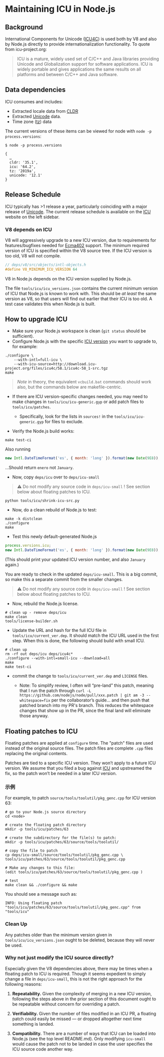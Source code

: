 # Maintaining ICU in Node.js

## Background

International Components for Unicode ([ICU4C](http://icu-project.org)) is used both by V8 and also by Node.js directly to provide internationalization functionality. To quote from icu-project.org:

> ICU is a mature, widely used set of C/C++ and Java libraries providing Unicode and Globalization support for software applications. ICU is widely portable and gives applications the same results on all platforms and between C/C++ and Java software.

## Data dependencies

ICU consumes and includes:

* Extracted locale data from [CLDR](https://unicode.org/cldr)
* Extracted [Unicode](https://unicode.org) data.
* Time zone ([tz](https://www.iana.org/time-zones)) data

The current versions of these items can be viewed for node with `node -p process.versions`:

```shell
$ node -p process.versions

{
  …
  cldr: '35.1',
  icu: '64.2',
  tz: '2019a',
  unicode: '12.1'
}
```

## Release Schedule

ICU typically has >1 release a year, particularly coinciding with a major release of [Unicode](https://unicode.org). The current release schedule is available on the [ICU](http://icu-project.org) website on the left sidebar.

### V8 depends on ICU

V8 will aggressively upgrade to a new ICU version, due to requirements for features/bugfixes needed for [Ecma402](https://github.com/tc39/ecma402) support. The minimum required version of ICU is specified within the V8 source tree. If the ICU version is too old, V8 will not compile.

```c
// deps/v8/src/objects/intl-objects.h
#define V8_MINIMUM_ICU_VERSION 64
```

V8 in Node.js depends on the ICU version supplied by Node.js.

The file `tools/icu/icu_versions.json` contains the current minimum version of ICU that Node.js is known to work with. This should be _at least_ the same version as V8, so that users will find out earlier that their ICU is too old.  A test case validates this when Node.js is built.

## How to upgrade ICU

* Make sure your Node.js workspace is clean (`git status` should be sufficient).
* Configure Node.js with the specific [ICU version](http://icu-project.org/download) you want to upgrade to, for example:

```shell
./configure \
    --with-intl=full-icu \
    --with-icu-source=http://download.icu-project.org/files/icu4c/58.1/icu4c-58_1-src.tgz
make
```

> _Note_ in theory, the equivalent `vcbuild.bat` commands should work also, but the commands below are makefile-centric.

* If there are ICU version-specific changes needed, you may need to make changes in `tools/icu/icu-generic.gyp` or add patch files to `tools/icu/patches`.
  * Specifically, look for the lists in `sources!` in the `tools/icu/icu-generic.gyp` for files to exclude.

* Verify the Node.js build works:

```shell
make test-ci
```

Also running

```js
new Intl.DateTimeFormat('es', { month: 'long' }).format(new Date(9E8));
```

…Should return `enero` not `January`.

* Now, copy `deps/icu` over to `deps/icu-small`

> :warning: Do not modify any source code in `deps/icu-small` ! See section below about floating patches to ICU.

```shell
python tools/icu/shrink-icu-src.py
```

* Now, do a clean rebuild of Node.js to test:

```shell
make -k distclean
./configure
make
```

* Test this newly default-generated Node.js

```js
process.versions.icu;
new Intl.DateTimeFormat('es', { month: 'long' }).format(new Date(9E8));
```

(This should print your updated ICU version number, and also `January` again.)

You are ready to check in the updated `deps/icu-small`. This is a big commit, so make this a separate commit from the smaller changes.

> :warning: Do not modify any source code in `deps/icu-small` ! See section below about floating patches to ICU.

* Now, rebuild the Node.js license.

```shell
# clean up - remove deps/icu
make clean
tools/license-builder.sh
```

* Update the URL and hash for the full ICU file in `tools/icu/current_ver.dep`. It should match the ICU URL used in the first step.  When this is done, the following should build with small ICU.

```shell
# clean up
rm -rf out deps/icu deps/icu4c*
./configure --with-intl=small-icu --download=all
make
make test-ci
```

* commit the change to `tools/icu/current_ver.dep` and `LICENSE` files.

  * Note: To simplify review, I often will “pre-land” this patch, meaning that I run the patch through `curl -L https://github.com/nodejs/node/pull/xxx.patch
| git am -3 --whitespace=fix` per the collaborator’s guide… and then push that patched branch into my PR's branch. This reduces the whitespace changes that show up in the PR, since the final land will eliminate those anyway.

## Floating patches to ICU

Floating patches are applied at `configure` time. The "patch" files are used instead of the original source files. The patch files are complete `.cpp` files replacing the original contents.

Patches are tied to a specific ICU version. They won’t apply to a future ICU version.  We assume that you filed a bug against [ICU](http://icu-project.org) and upstreamed the fix, so the patch won’t be needed in a later ICU version.

### 示例

For example, to patch `source/tools/toolutil/pkg_genc.cpp` for ICU version 63:

```shell
# go to your Node.js source directory
cd <node>

# create the floating patch directory
mkdir -p tools/icu/patches/63

# create the subdirectory for the file(s) to patch:
mkdir -p tools/icu/patches/63/source/tools/toolutil/

# copy the file to patch
cp deps/icu-small/source/tools/toolutil/pkg_genc.cpp \
tools/icu/patches/63/source/tools/toolutil/pkg_genc.cpp

# Make any changes to this file:
(edit tools/icu/patches/63/source/tools/toolutil/pkg_genc.cpp )

# test
make clean && ./configure && make
```

You should see a message such as:

```shell
INFO: Using floating patch "tools/icu/patches/63/source/tools/toolutil/pkg_genc.cpp" from "tools/icu"
```

### Clean Up

Any patches older than the minimum version given in `tools/icu/icu_versions.json` ought to be deleted, because they will never be used.

### Why not just modify the ICU source directly?

Especially given the V8 dependencies above, there may be times when a floating patch to ICU is required.  Though it seems expedient to simply change a file in `deps/icu-small`, this is not the right approach for the following reasons:

1. **Repeatability.** Given the complexity of merging in a new ICU version, following the steps above in the prior section of this document ought to be repeatable without concern for overriding a patch.

2. **Verifiability.** Given the number of files modified in an ICU PR, a floating patch could easily be missed — or dropped altogether next time something is landed.

3. **Compatibility.** There are a number of ways that ICU can be loaded into Node.js (see the top level README.md). Only modifying `icu-small` would cause the patch not to be landed in case the user specifies the ICU source code another way.
